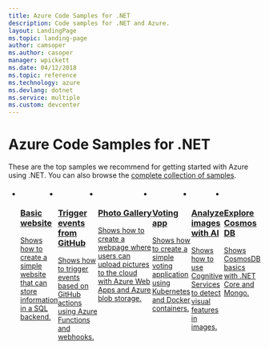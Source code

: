 ```yaml
---
title: Azure Code Samples for .NET
description: Code samples for .NET and Azure.
layout: LandingPage
ms.topic: landing-page
author: camsoper
ms.author: casoper
manager: wpickett
ms.date: 04/12/2018
ms.topic: reference
ms.technology: azure
ms.devlang: dotnet
ms.service: multiple
ms.custom: devcenter
---
```

# Azure Code Samples for .NET
These are the top samples we recommend for getting started with Azure using .NET. You can also browse the [complete collection of samples](https://azure.microsoft.com/resources/samples/?platform=dotnet&sort=2).

<div id="main" class="v2">
<div class="container">
    <ul class="cardsC panelContent" id="samples" style="margin-top: 20px; display: flex;">
        <li>
            <div class="cardSize">
                <div class="cardPadding">
                    <div class="card">
                        <div class="cardImageOuter">
                            <div class="cardImage bgdAccent1">
                                <a href="https://docs.microsoft.com/azure/app-service/app-service-web-tutorial-dotnet-sqldatabase">
                                    <img src="/dotnet/docs-ref-conceptual/media/dotnet-samples/web-app.png" alt="" />
                                </a>
                            </div>
                        </div>
                        <div class="cardText">
                            <a href="https://docs.microsoft.com/azure/app-service/app-service-web-tutorial-dotnet-sqldatabase">
                                <h3>Basic website</h3>
                                <p>Shows how to create a simple website that can store information in a SQL backend.</p>
                            </a>
                        </div>
                    </div>
                </div>
            </div>
        </li>
        <li>
            <div class="cardSize">
                <div class="cardPadding">
                    <div class="card">
                        <div class="cardImageOuter">
                            <div class="cardImage bgdAccent1">
                                <a href="https://docs.microsoft.com/azure/azure-functions/functions-create-github-webhook-triggered-function">
                                    <img src="/dotnet/docs-ref-conceptual/media/dotnet-samples/github.png" alt="" />
                                </a>
                            </div>
                        </div>
                        <div class="cardText">
                            <a href="https://docs.microsoft.com/azure/azure-functions/functions-create-github-webhook-triggered-function">
                                <h3>Trigger events from GitHub</h3>
                                <p>Shows how to trigger events based on GitHub actions using Azure Functions and webhooks.</p>
                            </a>
                        </div>
                    </div>
                </div>
            </div>
        </li>
        <li>
            <div class="cardSize">
                <div class="cardPadding">
                    <div class="card">
                        <div class="cardImageOuter">
                            <div class="cardImage bgdAccent1">
                                <a href="https://azure.microsoft.com/resources/samples/storage-blobs-dotnet-webapp/">
                                    <img src="/dotnet/docs-ref-conceptual/media/dotnet-samples/photo-gallery.png" alt="" />
                                </a>
                            </div>
                        </div>
                        <div class="cardText">
                            <a href="https://azure.microsoft.com/resources/samples/storage-blobs-dotnet-webapp/">
                                <h3>Photo Gallery</h3>
                                <p>Shows how to create a webpage where users can upload pictures to the cloud with Azure Web Apps and Azure blob storage.</p>
                            </a>
                        </div>
                    </div>
                </div>
            </div>
        </li>
        <li>
            <div class="cardSize">
                <div class="cardPadding">
                    <div class="card">
                        <div class="cardImageOuter">
                            <div class="cardImage bgdAccent1">
                                <a href="https://docs.microsoft.com/en-us/azure/aks/tutorial-kubernetes-prepare-app">
                                    <img src="/dotnet/docs-ref-conceptual/media/dotnet-samples/voting-app.png" alt="" />
                                </a>
                            </div>
                        </div>
                        <div class="cardText">
                            <a href="https://docs.microsoft.com/en-us/azure/aks/tutorial-kubernetes-prepare-app">
                                <h3>Voting app</h3>
                                <p>Shows how to create a simple voting application using Kubernetes and Docker containers.</p>
                            </a>
                        </div>
                    </div>
                </div>
            </div>
        </li>
        <li>
            <div class="cardSize">
                <div class="cardPadding">
                    <div class="card">
                        <div class="cardImageOuter">
                            <div class="cardImage bgdAccent1">
                                 <a href="https://docs.microsoft.com/azure/cognitive-services/computer-vision/tutorials/csharptutorial">                       
                                    <img src="/dotnet/docs-ref-conceptual/media/dotnet-samples/cognitive-services.png" alt="" />
                                </a>
                            </div>
                        </div>
                        <div class="cardText">
                            <a href="https://docs.microsoft.com/azure/cognitive-services/computer-vision/tutorials/csharptutorial">
                                <h3>Analyze images with AI</h3>
                                <p>Shows how to use Cognitive Services to detect visual features in images.</p>
                            </a>
                        </div>
                    </div>
                </div>
            </div>
        </li>
        <li>
            <div class="cardSize">
                <div class="cardPadding">
                    <a href="https://github.com/JeremyLikness/explore-cosmos-db">
                        <div class="card">
                            <div class="cardImageOuter">
                                <div class="cardImage bgdAccent1">
                                    <img src="/dotnet/docs-ref-conceptual/media/dotnet-samples/cosmosdb.png" alt="" />
                                </div>
                            </div>
                            <div class="cardText">
                                    <h3>Explore Cosmos DB</h3>
                                    <p>Shows CosmosDB basics with .NET Core and Mongo.</p>
                            </div>
                        </div>
                    </a>
                </div>
            </div>
        </li>             
    </ul>
</div>
</div>